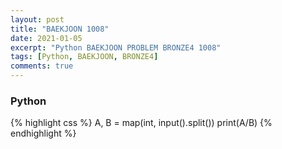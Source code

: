 ```yaml
---
layout: post
title: "BAEKJOON 1008"
date: 2021-01-05
excerpt: "Python BAEKJOON PROBLEM BRONZE4 1008"
tags: [Python, BAEKJOON, BRONZE4]
comments: true
---
```


### Python
{% highlight css %}
A, B = map(int, input().split())
print(A/B)
{% endhighlight %}